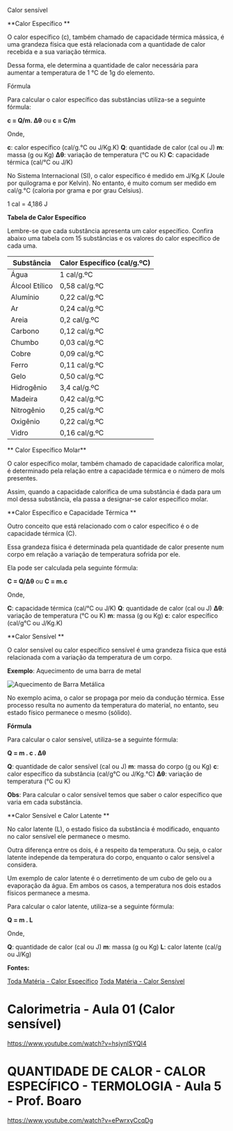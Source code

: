 
Calor sensível

**Calor Específico
**

O calor específico (c), também chamado de capacidade térmica mássica, é uma grandeza física que está relacionada com a quantidade de calor recebida e a sua variação térmica.

Dessa forma, ele determina a quantidade de calor necessária para aumentar a temperatura de 1 °C de 1g do elemento.

Fórmula

Para calcular o calor específico das substâncias utiliza-se a seguinte fórmula:

**c = Q/m. Δθ** ou **c = C/m**

Onde,

**c**: calor específico (cal/g.°C ou J/Kg.K)
**Q**: quantidade de calor (cal ou J)
**m**: massa (g ou Kg)
**Δθ**: variação de temperatura (°C ou K)
**C**: capacidade térmica (cal/°C ou J/K)

No Sistema Internacional (SI), o calor específico é medido em J/Kg.K (Joule por quilograma e por Kelvin). No entanto, é muito comum ser medido em cal/g.°C (caloria por grama e por grau Celsius).

1 cal = 4,186 J

**Tabela de Calor Específico**

Lembre-se que cada substância apresenta um calor específico. Confira abaixo uma tabela com 15 substâncias e os valores do calor específico de cada uma.

| Substância     | Calor Específico (cal/g.ºC) |
| -------------- | --------------------------- |
| Água           | 1 cal/g.ºC                  |
| Álcool Etílico | 0,58 cal/g.ºC               |
| Alumínio       | 0,22 cal/g.ºC               |
| Ar             | 0,24 cal/g.ºC               |
| Areia          | 0,2 cal/g.ºC                |
| Carbono        | 0,12 cal/g.ºC               |
| Chumbo         | 0,03 cal/g.ºC               |
| Cobre          | 0,09 cal/g.ºC               |
| Ferro          | 0,11 cal/g.ºC               |
| Gelo           | 0,50 cal/g.ºC               |
| Hidrogênio     | 3,4 cal/g.ºC                |
| Madeira        | 0,42 cal/g.ºC               |
| Nitrogênio     | 0,25 cal/g.ºC               |
| Oxigênio       | 0,22 cal/g.ºC               |
| Vidro          | 0,16 cal/g.ºC               |

**
Calor Específico Molar**

O calor específico molar, também chamado de capacidade calorífica molar, é determinado pela relação entre a capacidade térmica e o número de mols presentes.

Assim, quando a capacidade calorífica de uma substância é dada para um mol dessa substância, ela passa a designar-se calor específico molar.

**Calor Específico e Capacidade Térmica
**

Outro conceito que está relacionado com o calor específico é o de capacidade térmica (C).

Essa grandeza física é determinada pela quantidade de calor presente num corpo em relação a variação de temperatura sofrida por ele.

Ela pode ser calculada pela seguinte fórmula:

**C = Q/Δθ** ou **C = m.c**

Onde,

**C**: capacidade térmica (cal/°C ou J/K)
**Q**: quantidade de calor (cal ou J)
**Δθ**: variação de temperatura (°C ou K)
**m**: massa (g ou Kg)
**c**: calor específico (cal/g°C ou J/Kg.K)

**Calor Sensível
**

O calor sensível ou calor específico sensível é uma grandeza física que está relacionada com a variação da temperatura de um corpo.

**Exemplo**: Aquecimento de uma barra de metal

![Aquecimento de Barra Metálica](https://static.planejativo.com/uploads/novas/0c00ee7ce7b0f7f841313ec0a04f2337.jpg)

No exemplo acima, o calor se propaga por meio da condução térmica. Esse processo resulta no aumento da temperatura do material, no entanto, seu estado físico permanece o mesmo (sólido).

**Fórmula**

Para calcular o calor sensível, utiliza-se a seguinte fórmula:

**Q = m . c . Δθ**

**Q**: quantidade de calor sensível (cal ou J)
**m**: massa do corpo (g ou Kg)
**c**: calor específico da substância (cal/g°C ou J/Kg.°C)
**Δθ**: variação de temperatura (°C ou K)

**Obs**: Para calcular o calor sensível temos que saber o calor específico que varia em cada substância.

**Calor Sensível e Calor Latente
**

No calor latente (L), o estado físico da substância é modificado, enquanto no calor sensível ele permanece o mesmo.

Outra diferença entre os dois, é a respeito da temperatura. Ou seja, o calor latente independe da temperatura do corpo, enquanto o calor sensível a considera.

Um exemplo de calor latente é o derretimento de um cubo de gelo ou a evaporação da água. Em ambos os casos, a temperatura nos dois estados físicos permanece a mesma.

Para calcular o calor latente, utiliza-se a seguinte fórmula:

**Q = m . L**

Onde,

**Q**: quantidade de calor (cal ou J)
**m**: massa (g ou Kg)
**L**: calor latente (cal/g ou J/Kg)

**Fontes:**

[Toda Matéria - Calor Específico](https://www.todamateria.com.br/calor-especifico/)
[Toda Matéria - Calor Sensível](https://www.todamateria.com.br/calor-sensivel/)

# Calorimetria - Aula 01 (Calor sensível)

https://www.youtube.com/watch?v=hsjynlSYQI4



# QUANTIDADE DE CALOR - CALOR ESPECÍFICO - TERMOLOGIA - Aula 5 - Prof. Boaro

https://www.youtube.com/watch?v=ePwrxyCcqDg

